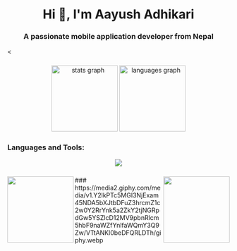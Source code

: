 <h1 align="center">Hi 👋, I'm Aayush Adhikari</h1>
<h3 align="center">A passionate mobile application developer from Nepal</h3> <

###

<div align="center">
  <img src="https://github-readme-stats.vercel.app/api?username=aayushxadhikari&hide_title=false&hide_rank=false&show_icons=true&include_all_commits=true&count_private=true&disable_animations=false&theme=dracula&locale=en&hide_border=false" height="150" alt="stats graph"  />
  <img src="https://github-readme-stats.vercel.app/api/top-langs?username=aayushxadhikari&locale=en&hide_title=false&layout=compact&card_width=320&langs_count=5&theme=dracula&hide_border=false" height="150" alt="languages graph"  />
</div>

###


###

<div align="left">
<h3 align="left">Languages and Tools:</h3> <p align="center"> <a href="https://skillicons.dev"> <img src="https://skillicons.dev/icons?i=html,css,flutter,dart,django,mongodb,sqlite,python,git,c,cpp,docker,graphql,postman,selenium" /> </a> </p>
</div>

###
<img align="left" height="150" src=""  />
<img align="right" height="150" src="https://i.imgflip.com/65efzo.gif"  />
###
https://media2.giphy.com/media/v1.Y2lkPTc5MGI3NjExam45NDA5bXJtbDFuZ3hrcmZ1c2w0Y2RrYnk5a2ZkY2tjNGRpdGw5YSZlcD12MV9pbnRlcm5hbF9naWZfYnlfaWQmY3Q9Zw/VTtANKl0beDFQRLDTh/giphy.webp
